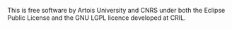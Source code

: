 This is free software by Artois University and CNRS under both the Eclipse Public License and the GNU LGPL licence developed at CRIL.